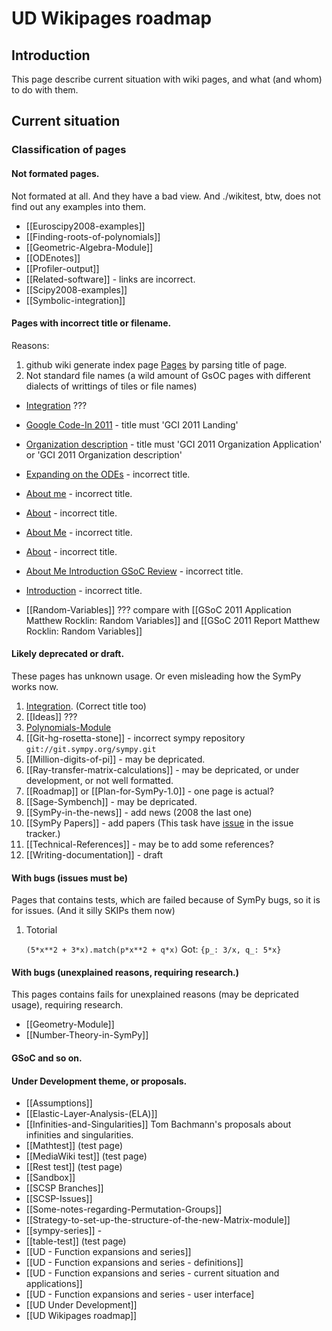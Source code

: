 <!-- wikitest skip -->

# UD Wikipages roadmap

## Introduction

This page describe current situation with wiki pages, and what (and whom) to do with them.

## Current situation

### Classification of pages

#### Not formated pages.

Not formated at all. And they have a bad view. And ./wikitest, btw,  does not find out any examples into them.

- [[Euroscipy2008-examples]]
- [[Finding-roots-of-polynomials]]
- [[Geometric-Algebra-Module]]
- [[ODEnotes]]
- [[Profiler-output]]
- [[Related-software]] - links are incorrect.
- [[Scipy2008-examples]]
- [[Symbolic-integration]]

#### Pages with incorrect title or filename.

Reasons:
1) github wiki generate index page [Pages](https://github.com/sympy/sympy/wiki/_pages) by parsing title of page.
2) Not standard file names (a wild amount of GsOC pages with different dialects of writtings of tiles or file names)

- [Integration](https://github.com/sympy/sympy/wiki/Femtec2009-examples)  ???

- [Google Code-In 2011](https://github.com/sympy/sympy/wiki/GCI-2011-Landing) -  title must 'GCI 2011 Landing'
- [Organization description](https://github.com/sympy/sympy/wiki/GCI-2011-Organization-Application) - title must 'GCI 2011 Organization Application' or 'GCI 2011 Organization description'
- [Expanding on the ODEs](https://github.com/sympy/sympy/wiki/GSoC-2011-Application-Gregory-Ksionda) - incorrect title.
- [About me](https://github.com/sympy/sympy/wiki/GSoC-2011-Report-Gilbert-Gede:-PyDy) - incorrect title.
- [About](https://github.com/sympy/sympy/wiki/Gsoc-2011-report-jeremias-yehdegho:-implementing-f5) - incorrect title.
- [About Me](https://github.com/sympy/sympy/wiki/Gsoc-2011-report-saptarshi-mandal:-combinatorics-package-for-sympy)  - incorrect title.
- [About](https://github.com/sympy/sympy/wiki/Gsoc-2011-report-sherjil-ozair:-symbolic-linear-algebra)  - incorrect title.
- [About Me Introduction GSoC Review](https://github.com/sympy/sympy/wiki/GSoC-2011-Report-Tom-Bachmann:-Definite-Integration) - incorrect title.

- [Introduction](https://github.com/sympy/sympy/wiki/Matrix-Expressions) - incorrect title.
- [[Random-Variables]] ??? compare with [[GSoC 2011 Application Matthew Rocklin: Random Variables]] and [[GSoC 2011 Report Matthew Rocklin: Random Variables]]

#### Likely deprecated or draft.

These pages has unknown usage. Or even misleading how the SymPy works now.

1. [Integration](https://github.com/sympy/sympy/wiki/Femtec2009-examples). 
(Correct title too)
1. [[Ideas]] ???
1. [Polynomials-Module](https://github.com/sympy/sympy/wiki/Polynomials-Module)
1. [[Git-hg-rosetta-stone]] - incorrect sympy repository `git://git.sympy.org/sympy.git`
1. [[Million-digits-of-pi]] - may be depricated.
1. [[Ray-transfer-matrix-calculations]] - may be depricated, or under development, or not well formatted.
1. [[Roadmap]] or [[Plan-for-SymPy-1.0]] - one page is actual?
1. [[Sage-Symbench]] - may be depricated.
1. [[SymPy-in-the-news]] - add news (2008 the last one)
1. [[SymPy Papers]] - add papers (This task have [issue](http://code.google.com/p/sympy/issues/detail?id=2800) in the issue tracker.)
1. [[Technical-References]] - may be to add some references?
1. [[Writing-documentation]] - draft

#### With bugs (issues must be)

Pages that contains tests, which are failed because of SymPy bugs, so it is for issues. (And it silly SKIPs them now)

1. Totorial

    `(5*x**2 + 3*x).match(p*x**2 + q*x)`
    Got:
        `{p_: 3/x, q_: 5*x}`

#### With bugs (unexplained reasons, requiring research.)

This pages contains fails for unexplained reasons (may be depricated usage), requiring research.

- [[Geometry-Module]]
- [[Number-Theory-in-SymPy]]

#### GSoC and so on.

#### Under Development theme, or proposals.

- [[Assumptions]]
- [[Elastic-Layer-Analysis-(ELA)]]
- [[Infinities-and-Singularities]] Tom Bachmann's proposals about infinities and singularities.
- [[Mathtest]] (test page)
- [[MediaWiki test]] (test page)
- [[Rest test]] (test page)
- [[Sandbox]] 
- [[SCSP Branches]]
- [[SCSP-Issues]]
- [[Some-notes-regarding-Permutation-Groups]]
- [[Strategy-to-set-up-the-structure-of-the-new-Matrix-module]]
- [[sympy-series]] -
- [[table-test]] (test page)
- [[UD - Function expansions and series]]
- [[UD - Function expansions and series - definitions]]
- [[UD - Function expansions and series - current situation and applications]]
- [[UD - Function expansions and series - user interface]
- [[UD Under Development]]
- [[UD Wikipages roadmap]]